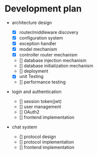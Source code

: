 # Development plan

- architecture design
  - [x] router/middleware discovery
  - [x] configuration system
  - [x] exception handler
  - [x] model mechanism
  - [x] controller router mechanism
  - [] database injection mechanism
  - [] database initialization mechanism
  - [] deployment
  - [x] unit Testing
  - [] performance testing

- login and authentication
  - [] session token(jwt)
  - [] user management
  - [] OAuth2
  - [] frontend implementation

- chat system
  - [] protocol design
  - [] protocol implementation
  - [] frontend implementation
